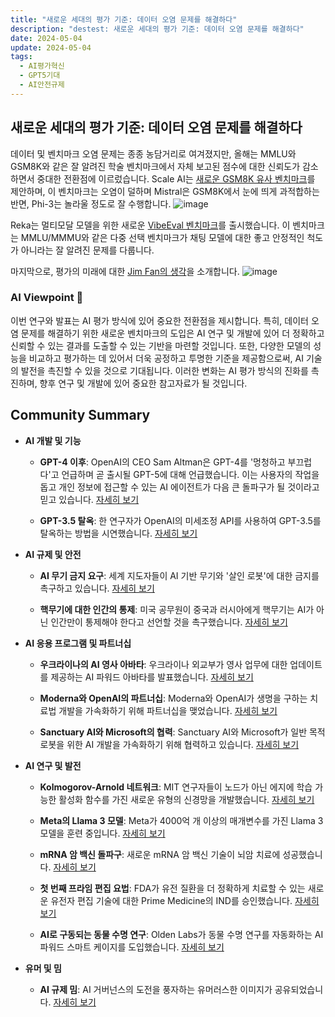 ```yaml
---
title: "새로운 세대의 평가 기준: 데이터 오염 문제를 해결하다"
description: "destest: 새로운 세대의 평가 기준: 데이터 오염 문제를 해결하다"
date: 2024-05-04
update: 2024-05-04
tags:
  - AI평가혁신
  - GPT5기대
  - AI안전규제
---
```


## 새로운 세대의 평가 기준: 데이터 오염 문제를 해결하다

데이터 및 벤치마크 오염 문제는 종종 농담거리로 여겨졌지만, 올해는 MMLU와 GSM8K와 같은 잘 알려진 학술 벤치마크에서 자체 보고된 점수에 대한 신뢰도가 감소하면서 중대한 전환점에 이르렀습니다. Scale AI는 [새로운 GSM8K 유사 벤치마크](https://twitter.com/_akhaliq/status/1785866152700211283?utm_source=ainews&utm_medium=email&utm_campaign=ainews-evals-the-next-generation)를 제안하며, 이 벤치마크는 오염이 덜하며 Mistral은 GSM8K에서 눈에 띄게 과적합하는 반면, Phi-3는 놀라울 정도로 잘 수행합니다. ![image](https://assets.buttondown.email/images/4737565c-4a53-46ac-8c90-35d1c53b0523.png?w=960&fit=max)

Reka는 멀티모달 모델을 위한 새로운 [VibeEval 벤치마크](https://twitter.com/RekaAILabs/status/1785731738326741103?utm_source=ainews&utm_medium=email&utm_campaign=ainews-evals-the-next-generation)를 출시했습니다. 이 벤치마크는 MMLU/MMMU와 같은 다중 선택 벤치마크가 채팅 모델에 대한 좋고 안정적인 척도가 아니라는 잘 알려진 문제를 다룹니다.

마지막으로, 평가의 미래에 대한 [Jim Fan의 생각](https://twitter.com/DrJimFan/status/1786054643568517261?utm_source=ainews&utm_medium=email&utm_campaign=ainews-evals-the-next-generation)을 소개합니다. ![image](https://assets.buttondown.email/images/349c2690-700a-4c54-bdd5-ef9a74d0d97a.png?w=960&fit=max)

### AI Viewpoint 🤖
이번 연구와 발표는 AI 평가 방식에 있어 중요한 전환점을 제시합니다. 특히, 데이터 오염 문제를 해결하기 위한 새로운 벤치마크의 도입은 AI 연구 및 개발에 있어 더 정확하고 신뢰할 수 있는 결과를 도출할 수 있는 기반을 마련할 것입니다. 또한, 다양한 모델의 성능을 비교하고 평가하는 데 있어서 더욱 공정하고 투명한 기준을 제공함으로써, AI 기술의 발전을 촉진할 수 있을 것으로 기대됩니다. 이러한 변화는 AI 평가 방식의 진화를 촉진하며, 향후 연구 및 개발에 있어 중요한 참고자료가 될 것입니다.

## Community Summary
- **AI 개발 및 기능**

  - **GPT-4 이후**: OpenAI의 CEO Sam Altman은 GPT-4를 '멍청하고 부끄럽다'고 언급하며 곧 출시될 GPT-5에 대해 언급했습니다. 이는 사용자의 작업을 돕고 개인 정보에 접근할 수 있는 AI 에이전트가 다음 큰 돌파구가 될 것이라고 믿고 있습니다. [자세히 보기](https://www.technologyreview.com/2024/05/01/1091979/sam-altman-says-helpful-agents-are-poised-to-become-ais-killer-function/?utm_source=ainews&utm_medium=email&utm_campaign=ainews-evals-the-next-generation)

  - **GPT-3.5 탈옥**: 한 연구자가 OpenAI의 미세조정 API를 사용하여 GPT-3.5를 탈옥하는 방법을 시연했습니다. [자세히 보기](https://www.reddit.com/r/OpenAI/comments/1chn1pv/its_actually_very_easy_to_jailbreak_chatgpt_using/?utm_source=ainews&utm_medium=email&utm_campaign=ainews-evals-the-next-generation)

- **AI 규제 및 안전**

  - **AI 무기 금지 요구**: 세계 지도자들이 AI 기반 무기와 '살인 로봇'에 대한 금지를 촉구하고 있습니다. [자세히 보기](https://www.theregister.com/2024/04/30/kill_killer_robots_now/?utm_source=ainews&utm_medium=email&utm_campaign=ainews-evals-the-next-generation)

  - **핵무기에 대한 인간의 통제**: 미국 공무원이 중국과 러시아에게 핵무기는 AI가 아닌 인간만이 통제해야 한다고 선언할 것을 촉구했습니다. [자세히 보기](https://www.reuters.com/world/us-official-urges-china-russia-declare-only-humans-not-ai-control-nuclear-2024-05-02/?utm_source=ainews&utm_medium=email&utm_campaign=ainews-evals-the-next-generation)

- **AI 응용 프로그램 및 파트너십**

  - **우크라이나의 AI 영사 아바타**: 우크라이나 외교부가 영사 업무에 대한 업데이트를 제공하는 AI 파워드 아바타를 발표했습니다. [자세히 보기](https://v.redd.it/ocrabrej5sxc1?utm_source=ainews&utm_medium=email&utm_campaign=ainews-evals-the-next-generation)

  - **Moderna와 OpenAI의 파트너십**: Moderna와 OpenAI가 생명을 구하는 치료법 개발을 가속화하기 위해 파트너십을 맺었습니다. [자세히 보기](https://openai.com/index/moderna?utm_source=ainews&utm_medium=email&utm_campaign=ainews-evals-the-next-generation)

  - **Sanctuary AI와 Microsoft의 협력**: Sanctuary AI와 Microsoft가 일반 목적 로봇을 위한 AI 개발을 가속화하기 위해 협력하고 있습니다. [자세히 보기](https://sanctuary.ai/resources/news/sanctuary-ai-announces-microsoft-collaboration-to-accelerate-ai-development-for-general-purpose-robots/?utm_source=ainews&utm_medium=email&utm_campaign=ainews-evals-the-next-generation)

- **AI 연구 및 발전**

  - **Kolmogorov-Arnold 네트워크**: MIT 연구자들이 노드가 아닌 에지에 학습 가능한 활성화 함수를 가진 새로운 유형의 신경망을 개발했습니다. [자세히 보기](https://arxiv.org/abs/2404.19756?utm_source=ainews&utm_medium=email&utm_campaign=ainews-evals-the-next-generation)

  - **Meta의 Llama 3 모델**: Meta가 4000억 개 이상의 매개변수를 가진 Llama 3 모델을 훈련 중입니다. [자세히 보기](https://www.reddit.com/r/LocalLLaMA/comments/1ci1hk0/metas_llama_3_400b_multimodal_longer_context/?utm_source=ainews&utm_medium=email&utm_campaign=ainews-evals-the-next-generation)

  - **mRNA 암 백신 돌파구**: 새로운 mRNA 암 백신 기술이 뇌암 치료에 성공했습니다. [자세히 보기](https://theconversation.com/brain-cancer-in-children-is-notoriously-hard-to-treat-a-new-mrna-cancer-vaccine-triggers-an-attack-from-within-228666?utm_source=ainews&utm_medium=email&utm_campaign=ainews-evals-the-next-generation)

  - **첫 번째 프라임 편집 요법**: FDA가 유전 질환을 더 정확하게 치료할 수 있는 새로운 유전자 편집 기술에 대한 Prime Medicine의 IND를 승인했습니다. [자세히 보기](https://x.com/genbio/status/1785406061177897075?s=46&utm_source=ainews&utm_medium=email&utm_campaign=ainews-evals-the-next-generation)

  - **AI로 구동되는 동물 수명 연구**: Olden Labs가 동물 수명 연구를 자동화하는 AI 파워드 스마트 케이지를 도입했습니다. [자세히 보기](https://x.com/longevitytech/status/1785643841346765201?s=46&utm_source=ainews&utm_medium=email&utm_campaign=ainews-evals-the-next-generation)

- **유머 및 밈**

  - **AI 규제 밈**: AI 거버넌스의 도전을 풍자하는 유머러스한 이미지가 공유되었습니다. [자세히 보기](https://i.redd.it/d18go4blytxc1.png?utm_source=ainews&utm_medium=email&utm_campaign=ainews-evals-the-next-generation)

